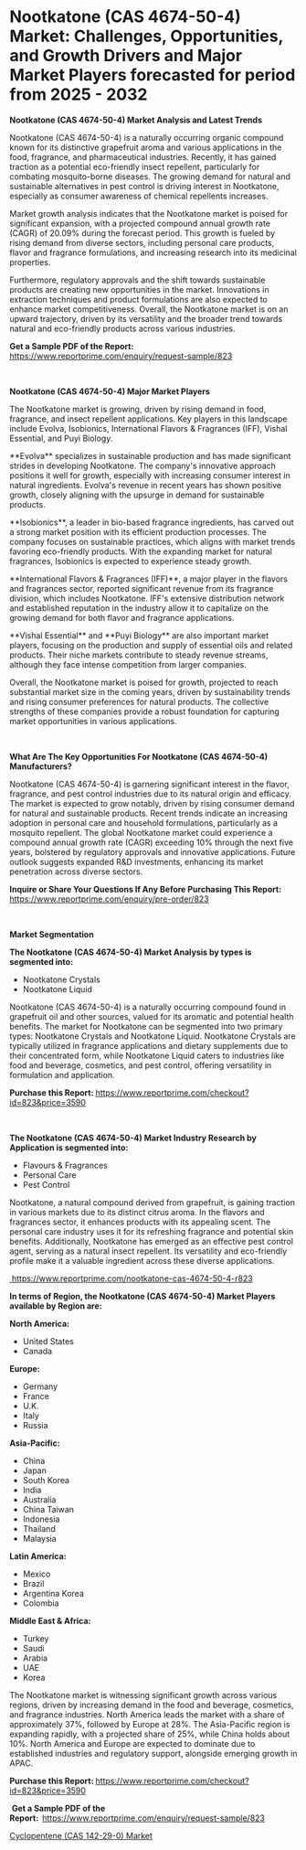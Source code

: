<p><h1>Nootkatone (CAS 4674-50-4) Market: Challenges, Opportunities, and Growth Drivers and Major Market Players forecasted for period from 2025 - 2032</h1></p><p><strong>Nootkatone (CAS 4674-50-4) Market Analysis and Latest Trends</strong></p>
<p><p>Nootkatone (CAS 4674-50-4) is a naturally occurring organic compound known for its distinctive grapefruit aroma and various applications in the food, fragrance, and pharmaceutical industries. Recently, it has gained traction as a potential eco-friendly insect repellent, particularly for combating mosquito-borne diseases. The growing demand for natural and sustainable alternatives in pest control is driving interest in Nootkatone, especially as consumer awareness of chemical repellents increases.</p><p>Market growth analysis indicates that the Nootkatone market is poised for significant expansion, with a projected compound annual growth rate (CAGR) of 20.09% during the forecast period. This growth is fueled by rising demand from diverse sectors, including personal care products, flavor and fragrance formulations, and increasing research into its medicinal properties. </p><p>Furthermore, regulatory approvals and the shift towards sustainable products are creating new opportunities in the market. Innovations in extraction techniques and product formulations are also expected to enhance market competitiveness. Overall, the Nootkatone market is on an upward trajectory, driven by its versatility and the broader trend towards natural and eco-friendly products across various industries.</p></p>
<p><strong>Get a Sample PDF of the Report:&nbsp;</strong> <a href="https://www.reportprime.com/enquiry/request-sample/823?utm_campaign=3540&utm_medium=2&utm_source=Github&utm_content=ia&utm_term=18032025&utm_id=nootkatone-cas-4674-50-4">https://www.reportprime.com/enquiry/request-sample/823</a></p>
<p>&nbsp;</p>
<p><strong>Nootkatone (CAS 4674-50-4) Major Market Players</strong></p>
<p><p>The Nootkatone market is growing, driven by rising demand in food, fragrance, and insect repellent applications. Key players in this landscape include Evolva, Isobionics, International Flavors & Fragrances (IFF), Vishal Essential, and Puyi Biology.</p><p>**Evolva** specializes in sustainable production and has made significant strides in developing Nootkatone. The company's innovative approach positions it well for growth, especially with increasing consumer interest in natural ingredients. Evolva's revenue in recent years has shown positive growth, closely aligning with the upsurge in demand for sustainable products.</p><p>**Isobionics**, a leader in bio-based fragrance ingredients, has carved out a strong market position with its efficient production processes. The company focuses on sustainable practices, which aligns with market trends favoring eco-friendly products. With the expanding market for natural fragrances, Isobionics is expected to experience steady growth.</p><p>**International Flavors & Fragrances (IFF)**, a major player in the flavors and fragrances sector, reported significant revenue from its fragrance division, which includes Nootkatone. IFF's extensive distribution network and established reputation in the industry allow it to capitalize on the growing demand for both flavor and fragrance applications.</p><p>**Vishal Essential** and **Puyi Biology** are also important market players, focusing on the production and supply of essential oils and related products. Their niche markets contribute to steady revenue streams, although they face intense competition from larger companies.</p><p>Overall, the Nootkatone market is poised for growth, projected to reach substantial market size in the coming years, driven by sustainability trends and rising consumer preferences for natural products. The collective strengths of these companies provide a robust foundation for capturing market opportunities in various applications.</p></p>
<p>&nbsp;</p>
<p><strong>What Are The Key Opportunities For Nootkatone (CAS 4674-50-4) Manufacturers?</strong></p>
<p><p>Nootkatone (CAS 4674-50-4) is garnering significant interest in the flavor, fragrance, and pest control industries due to its natural origin and efficacy. The market is expected to grow notably, driven by rising consumer demand for natural and sustainable products. Recent trends indicate an increasing adoption in personal care and household formulations, particularly as a mosquito repellent. The global Nootkatone market could experience a compound annual growth rate (CAGR) exceeding 10% through the next five years, bolstered by regulatory approvals and innovative applications. Future outlook suggests expanded R&D investments, enhancing its market penetration across diverse sectors.</p></p>
<p><strong>Inquire or Share Your Questions If Any Before Purchasing This Report:</strong> <a href="https://www.reportprime.com/enquiry/pre-order/823?utm_campaign=3540&utm_medium=2&utm_source=Github&utm_content=ia&utm_term=18032025&utm_id=nootkatone-cas-4674-50-4">https://www.reportprime.com/enquiry/pre-order/823</a></p>
<p>&nbsp;</p>
<p><strong>Market Segmentation</strong></p>
<p><strong>The Nootkatone (CAS 4674-50-4) Market Analysis by types is segmented into:</strong></p>
<p><ul><li>Nootkatone Crystals</li><li>Nootkatone Liquid</li></ul></p>
<p><p>Nootkatone (CAS 4674-50-4) is a naturally occurring compound found in grapefruit oil and other sources, valued for its aromatic and potential health benefits. The market for Nootkatone can be segmented into two primary types: Nootkatone Crystals and Nootkatone Liquid. Nootkatone Crystals are typically utilized in fragrance applications and dietary supplements due to their concentrated form, while Nootkatone Liquid caters to industries like food and beverage, cosmetics, and pest control, offering versatility in formulation and application.</p></p>
<p><strong>Purchase this Report:&nbsp;</strong><a href="https://www.reportprime.com/checkout?id=823&price=3590&utm_campaign=3540&utm_medium=2&utm_source=Github&utm_content=ia&utm_term=18032025&utm_id=nootkatone-cas-4674-50-4">https://www.reportprime.com/checkout?id=823&price=3590</a></p>
<p>&nbsp;</p>
<p><strong>The Nootkatone (CAS 4674-50-4) Market Industry Research by Application is segmented into:</strong></p>
<p><ul><li>Flavours & Fragrances</li><li>Personal Care</li><li>Pest Control</li></ul></p>
<p><p>Nootkatone, a natural compound derived from grapefruit, is gaining traction in various markets due to its distinct citrus aroma. In the flavors and fragrances sector, it enhances products with its appealing scent. The personal care industry uses it for its refreshing fragrance and potential skin benefits. Additionally, Nootkatone has emerged as an effective pest control agent, serving as a natural insect repellent. Its versatility and eco-friendly profile make it a valuable ingredient across these diverse applications.</p></p>
<p><a href="https://www.reportprime.com/nootkatone-cas-4674-50-4-r823?utm_campaign=3540&utm_medium=2&utm_source=Github&utm_content=ia&utm_term=18032025&utm_id=nootkatone-cas-4674-50-4">&nbsp;https://www.reportprime.com/nootkatone-cas-4674-50-4-r823</a></p>
<p><strong>In terms of Region, the Nootkatone (CAS 4674-50-4) Market Players available by Region are:</strong></p>
<p>
    <p> <strong> North America: </strong>
        <ul>
            <li>United States</li>
            <li>Canada</li>
        </ul>
        </p> 
    <p> <strong> Europe: </strong>
        <ul>
            <li>Germany</li>
            <li>France</li>
            <li>U.K.</li>
            <li>Italy</li>
            <li>Russia</li>
        </ul>
        </p> 
    <p> <strong> Asia-Pacific: </strong>
        <ul>
            <li>China</li>
            <li>Japan</li>
            <li>South Korea</li>
            <li>India</li>
            <li>Australia</li>
            <li>China Taiwan</li>
            <li>Indonesia</li>
            <li>Thailand</li>
            <li>Malaysia</li>
        </ul>
        </p> 
    <p> <strong> Latin America: </strong>
        <ul>
            <li>Mexico</li>
            <li>Brazil</li>
            <li>Argentina Korea</li>
            <li>Colombia</li>
        </ul>
        </p> 
    <p> <strong> Middle East & Africa: </strong>
        <ul>
            <li>Turkey</li>
            <li>Saudi</li>
            <li>Arabia</li>
            <li>UAE</li>
            <li>Korea</li>
        </ul>
    </p>
    </p>
<p><p>The Nootkatone market is witnessing significant growth across various regions, driven by increasing demand in the food and beverage, cosmetics, and fragrance industries. North America leads the market with a share of approximately 37%, followed by Europe at 28%. The Asia-Pacific region is expanding rapidly, with a projected share of 25%, while China holds about 10%. North America and Europe are expected to dominate due to established industries and regulatory support, alongside emerging growth in APAC.</p></p>
<p><strong>Purchase this Report: </strong><a href="https://www.reportprime.com/checkout?id=823&price=3590&utm_campaign=3540&utm_medium=2&utm_source=Github&utm_content=ia&utm_term=18032025&utm_id=nootkatone-cas-4674-50-4">https://www.reportprime.com/checkout?id=823&price=3590</a></p>
<p>&nbsp;<strong>Get a Sample PDF of the Report:&nbsp;&nbsp;</strong><a href="https://www.reportprime.com/enquiry/request-sample/823?utm_campaign=3540&utm_medium=2&utm_source=Github&utm_content=ia&utm_term=18032025&utm_id=nootkatone-cas-4674-50-4">https://www.reportprime.com/enquiry/request-sample/823</a></p>
<p><strong></strong></p>
<p><p><a href="https://github.com/fraryatena85/Market-Research-Report-List-1/blob/main/cyclopentene-cas-142-29-0-market.md?utm_campaign=3540&utm_medium=2&utm_source=Github&utm_content=ia&utm_term=18032025&utm_id=nootkatone-cas-4674-50-4">Cyclopentene (CAS 142-29-0) Market</a></p></p>